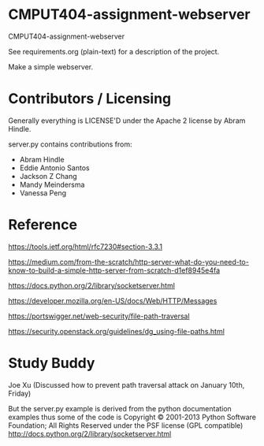 CMPUT404-assignment-webserver
=============================

CMPUT404-assignment-webserver

See requirements.org (plain-text) for a description of the project.

Make a simple webserver.

Contributors / Licensing
========================

Generally everything is LICENSE'D under the Apache 2 license by Abram Hindle.

server.py contains contributions from:

* Abram Hindle
* Eddie Antonio Santos
* Jackson Z Chang
* Mandy Meindersma 
* Vanessa Peng

Reference 
========================

https://tools.ietf.org/html/rfc7230#section-3.3.1

https://medium.com/from-the-scratch/http-server-what-do-you-need-to-know-to-build-a-simple-http-server-from-scratch-d1ef8945e4fa

https://docs.python.org/2/library/socketserver.html

https://developer.mozilla.org/en-US/docs/Web/HTTP/Messages

https://portswigger.net/web-security/file-path-traversal

https://security.openstack.org/guidelines/dg_using-file-paths.html

Study Buddy 
=======================

Joe Xu (Discussed how to prevent path traversal attack on January 10th, Friday)


But the server.py example is derived from the python documentation
examples thus some of the code is Copyright © 2001-2013 Python
Software Foundation; All Rights Reserved under the PSF license (GPL
compatible) http://docs.python.org/2/library/socketserver.html

